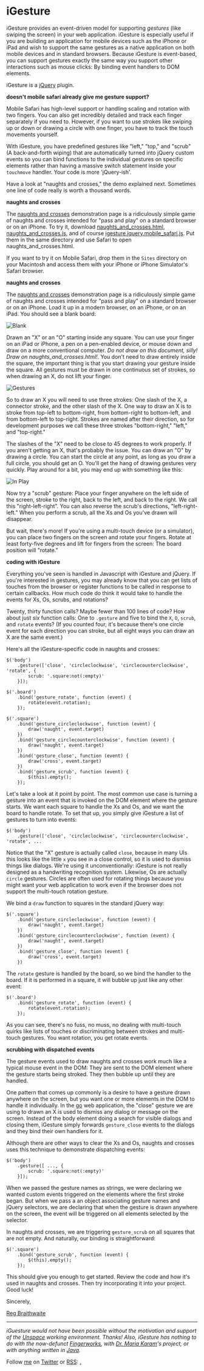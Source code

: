 iGesture
===

iGesture provides an event-driven model for supporting *gestures* (like swiping the screen) in your web application. iGesture is especially useful if you are building an application for mobile devices such as the iPhone or iPad and wish to support the same gestures as a native application on both mobile devices and in standard browsers. Because iGesture is event-based, you can support gestures exactly the same way you support other interactions such as mouse clicks: By binding event handlers to DOM elements.

iGesture is a [jQuery][jq] plugin.

**doesn't mobile safari already give me gesture support?**

Mobile Safari has high-level support or handling scaling and rotation with two fingers. You can also get incredibly detailed and track each finger separately if you need to. However, if you want to use strokes like swiping up or down or drawing a circle with one finger, you have to track the touch movements yourself.

With iGesture, you have predefined gestures like "left," "top," and "scrub" (A back-and-forth wiping) that are automatically turned into jQuery custom events so you can bind functions to the individual gestures on specific elements rather than having a massive switch statement inside your `touchmove` handler. Your code is more 'jQuery-ish'.

Have a look at "naughts and crosses," the demo explained next. Sometimes one line of code really is worth a thousand words.

**naughts and crosses**

The [naughts and crosses](naughts_and_crosses.html) demonstration page is a ridiculously simple game of naughts and crosses intended for "pass and play" on a standard browser or on an iPhone. To try it, download [naughts\_and\_crosses.html](/raganwald/iGesture/raw/master/naughts_and_crosses.html), [naughts\_and\_crosses.js](n/raganwald/iGesture/raw/master/naughts_and_crosses.js), and of course [igesture.jquery.mobile\_safari.js](/raganwald/iGesture/raw/master/igesture.jquery.mobile_safari.js). Put them in the same directory and use Safari to open naughts\_and\_crosses.html.

If you want to try it on Mobile Safari, drop them in the `Sites` directory on your Macintosh and access them with your iPhone or iPhone Simulator's Safari browser.

**naughts and crosses**

The [naughts and crosses][nc] demonstration page is a ridiculously simple game of naughts and crosses intended for "pass and play" on a standard browser or on an iPhone. Load it up in a modern browser, on an iPhone, or on an iPad. You should see a blank board:

![Blank][blank]

Drawn an "X" or an "O" starting inside any square. You can use your finger on an iPad or iPhone, a pen on a pen-enabled device, or mouse down and draw on a more conventional computer. *Do not draw on this document, silly! Draw on naughts\_and\_crosses.html!*. You don't need to draw entirely inside the square, the important thing is that you start drawing your gesture inside the square. All gestures must be drawn in one continuous set of strokes, so when drawing an X, do not lift your finger.

![Gestures][gestures]

So to draw an X you will need to use three strokes: One slash of the X, a connector stroke, and the other slash of the X. One way to draw an X is to stroke from top-left to bottom-right, from bottom-right to bottom-left, and from bottom-left to top-right. Strokes are named after their direction, so for development purposes we call these three strokes "bottom-right," "left," and "top-right."

The slashes of the "X" need to be close to 45 degrees to work properly. If you aren't getting an X, that's probably the issue. You can draw an "O" by drawing a circle. You can start the circle at any point, as long as you draw a full circle, you should get an O. You'll get the hang of drawing gestures very quickly. Play around for a bit, you may end up with something like this:

![In Play][oxox]

Now try a "scrub" gesture: Place your finger anywhere on the left side of the screen, stroke to the right, back to the left, and back to the right. We call this "right-left-right". You can also reverse the scrub's directions, "left-right-left." When you perform a scrub, all the Xs and Os you've drawn will disappear.

But wait, there's more! If you're using a multi-touch device (or a simulator), you can place two fingers on the screen and rotate your fingers. Rotate at least forty-five degrees and lift for fingers from the screen: The board position will "rotate."

**coding with iGesture**

Everything you've seen is handled in Javascript with iGesture and jQuery. If you're interested in gestures, you may already know that you can get lists of touches from the browser or register functions to be called in response to certain callbacks. How much code do think it would take to handle the events for Xs, Os, scrubs, and rotations? 

Twenty, thirty function calls? Maybe fewer than 100 lines of code? How about just *six* function calls: One to `.gesture` and five to bind the `X`, `O`, `scrub`, and `rotate` events? (If you counted four, it's because there's one circle event for each direction you can stroke, but all eight ways you can draw an X are the same event.)

Here's all the iGesture-specific code in naughts and crosses:

    $('body')
	    .gesture(['close', 'circleclockwise', 'circlecounterclockwise', 'rotate', {
	        scrub: '.square:not(:empty)'
	    }]);

    $('.board')
	    .bind('gesture_rotate', function (event) {
	        rotate(event.rotation);
	    });

    $('.square')
	    .bind('gesture_circleclockwise', function (event) {
	        draw('naught', event.target)
	    })
	    .bind('gesture_circlecounterclockwise', function (event) {
	        draw('naught', event.target)
	    })
	    .bind('gesture_close', function (event) {
	        draw('cross', event.target)
	    })
	    .bind('gesture_scrub', function (event) {
	        $(this).empty();
	    });
	    
Let's take a look at it point by point. The most common use case is turning a gesture into an event that is invoked on the DOM element where the gesture starts. We want each square to handle the Xs and Os, and we want the board to handle rotate. To set that up, you simply give iGesture a list of gestures to turn into events:

    $('body')
	    .gesture(['close', 'circleclockwise', 'circlecounterclockwise', 'rotate', ...
    
Notice that the "X" gesture is actually called `close`, because in many UIs this looks like the little `x` you see in a close control, so it is used to dismiss things like dialogs. We're using it unconventionally: iGesture is not really designed as a handwriting recognition system. Likewise, Os are actually `circle` gestures. Circles are often used for rotating things because you might want your web application to work even if the browser does not support the multi-touch rotation gesture.

We bind a `draw` function to squares in the standard jQuery way:

    $('.square')
	    .bind('gesture_circleclockwise', function (event) {
	        draw('naught', event.target)
	    })
	    .bind('gesture_circlecounterclockwise', function (event) {
	        draw('naught', event.target)
	    })
	    .bind('gesture_close', function (event) {
	        draw('cross', event.target)
	    })
	    
The `rotate` gesture is handled by the board, so we bind the handler to the board. If it is performed in a square, it will bubble up just like any other event:

    $('.board')
	    .bind('gesture_rotate', function (event) {
	        rotate(event.rotation);
	    });

As you can see, there's no fuss, no muss, no dealing with multi-touch quirks like lists of touches or discriminating between strokes and multi-touch gestures. You want rotation, you get rotate events.

**scrubbing with dispatched events**

The gesture events used to draw naughts and crosses work much like a typical mouse event in the DOM: They are sent to the DOM element where the gesture starts being stroked. They then bubble up until they are handled.

One pattern that comes up commonly is a desire to have a gesture drawn anywhere on the screen, but you want one or more elements in the DOM to handle it individually. In the [go][go] web application, the "close" gesture we are using to drawn an X is used to dismiss any dialog or message on the screen. Instead of the body element doing a search for visible dialogs and closing them, iGesture simply forwards `gesture_close` events to the dialogs and they bind their own handlers for it.

Although there are other ways to clear the Xs and Os, naughts and crosses uses this technique to demonstrate dispatching events:

    $('body')
	    .gesture([ ..., {
	        scrub: '.square:not(:empty)'
	    }]);

When we passed the gesture names as strings, we were declaring we wanted custom events triggered on the elements where the first stroke began. But when we pass a an object associating gesture names and jQuery selectors, we are declaring that when the gesture is drawn anywhere on the screen, the event will be triggered on all elements selected by the selector.

In naughts and crosses, we are triggering `gesture_scrub` on all squares that are not empty. And naturally, our binding is straightforward:

	$('.square')
	    .bind('gesture_scrub', function (event) {
	        $(this).empty();
	    });
		
This should give you enough to get started. Review the code and how it's used in naughts and crosses. Then try incorporating it into your project. Good luck!

Sincerely,

[Reg Braithwaite][reg]

---

*iGuesture would not have been possible without the motivation and support of the [Unspace](http://unspace.ca/ "Unspace") working environment. Thanks! Also, iGesture has nothing to do with the now-defunct [Fingerworks][fw], with [Dr. Maria Karam][mk]'s project, or with anything written in [Java][java].*
  
Follow [me](http://reginald.braythwayt.com) on [Twitter](http://twitter.com/raganwald) or [RSS](http://feeds.feedburner.com/raganwald "raganwald's rss feed"): <a href="http://feeds.feedburner.com/raganwald">.

[blank]: /raganwald/iGesture/raw/master/about/blank.png  "Blank"
[gestures]: /raganwald/iGesture/raw/master/about/gestures.png  "Example Gestures"
[oxox]: /raganwald/iGesture/raw/master/about/oxox.png  "In Play"

[mcu]: http://ozmm.org/posts/javascript_style.html "JavaScript Style"
[go]: http://github.com/raganwald/go "Go"
[fw]: http://www.fingerworks.com/index.html
[mk]: http://users.ecs.soton.ac.uk/amrk03r/
[java]: http://sourceforge.net/projects/igesture/
[reg]: http://reginald.braythwayt.com
[nc]: http://raganwald.github.com/iGesture/naughts_and_crosses.html
[jq]: http://jquery.com